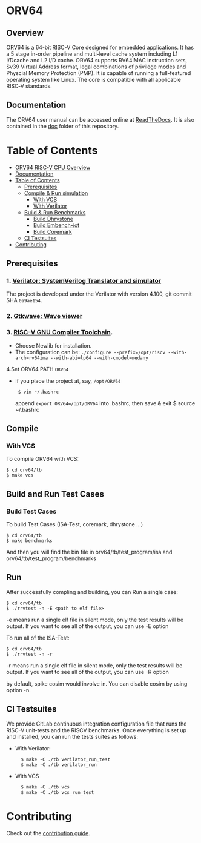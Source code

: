 # ORV64

## Overview

ORV64 is a 64-bit RISC-V Core designed for embedded applications. 
It has a 5 stage in-order pipeline and multi-level cache system including 
L1 I/Dcache and L2 I/D cache. ORV64 supports RV64IMAC instruction sets, 
Sv39 Virtual Address format, legal combinations of privilege modes and 
Physcial Memory Protection (PMP). It is capable of running a 
full-featured operating system like Linux. The core is compatible with 
all applicable RISC‑V standards.

## Documentation
The ORV64 user manual can be accessed online at [ReadTheDocs](https://picorio-doc.readthedocs.io/en/latest/index.html). It is also contained in the [doc](https://gitlab.com/picorio/picorio-doc) folder of this repository.

Table of Contents
=================
* [ORV64 RISC-V CPU Overview](#overview)
* [Documentation](#documentation)
* [Table of Contents](#table-of-contents)
    * [Prerequisites](#prerequisites)
    * [Compile & Run simulation](#compile-&-run-simulation)
        * [With VCS](#with-vcs)
        * [With Verilator](#with-verilator)
    * [Build & Run Benchmarks](#build-&-run-benchmark)
        * [Build Dhrystone](#build-dhrystone)
        * [Build Embench-iot](#build-embench-iot)
        * [Build Coremark](#build-coremark)
    * [CI Testsuites](#ci-testsuites)
* [Contributing](#contributing)

## Prerequisites
### 1. [Verilator: SystemVerilog Translator and simulator](https://www.veripool.org/projects/verilator/wiki/Installing)

   The project is developed under the Verilator with version 4.100, git commit SHA `0a9ae154`.
	
### 2. [Gtkwave: Wave viewer](http://gtkwave.sourceforge.net/)

### 3. [RISC-V GNU Compiler Toolchain](https://github.com/riscv/riscv-gnu-toolchain).
   
 * Choose Newlib for installation.
 * The configuration can be: ```./configure --prefix=/opt/riscv --with-arch=rv64ima --with-abi=lp64 --with-cmodel=medany```

4.Set ORV64 PATH ```ORV64```

 * If you place the project at, say, ```/opt/ORV64```

        $ vim ~/.bashrc
      append ```export ORV64=/opt/ORV64``` into .bashrc, then save & exit
        $ source ~/.bashrc


## Compile
### With VCS
To compile ORV64 with VCS:

    $ cd orv64/tb
    $ make vcs 

## Build and Run Test Cases

### Build Test Cases
To build Test Cases (ISA-Test, coremark, dhrystone ...)

    $ cd orv64/tb
    $ make benchmarks

And then you will find the bin file in orv64/tb/test_program/isa and orv64/tb/test_program/benchmarks

## Run
After successfully compling and building, you can Run a single case:

    $ cd orv64/tb
    $ ./rrvtest -n -E <path to elf file>

-e means run a single elf file in silent mode, only the test results will be output. If you want to see all of the output, you can use -E option

To run all of the ISA-Test:

    $ cd orv64/tb
    $ ./rrvtest -n -r

-r means run a single elf file in silent mode, only the test results will be output. If you want to see all of the output, you can use -R option

by default, spike cosim would involve in. You can disable cosim by using option -n. 


## CI Testsuites
We provide GitLab continuous integration configuration file that runs the RISC-V unit-tests and the RISCV benchmarks. 
Once everything is set up and installed, you can run the tests suites as follows: 
* With Verilator:
        
        $ make -C ./tb verilator_run_test
        $ make -C ./tb verilator_run
* With VCS

        $ make -C ./tb vcs
        $ make -C ./tb vcs_run_test
# Contributing
Check out the [contribution guide](CONTRIBUTING.md).

